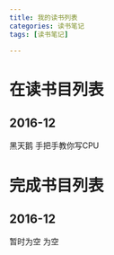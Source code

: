```yaml
---
title: 我的读书列表
categories: 读书笔记
tags: [读书笔记]

---
```

# 在读书目列表
## 2016-12
黑天鹅
手把手教你写CPU

# 完成书目列表
## 2016-12
暂时为空
为空